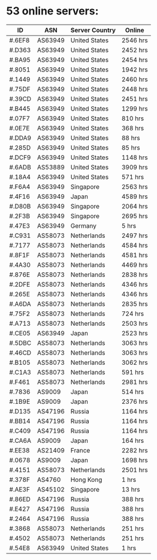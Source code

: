 # 53 online servers:

| ID | ASN | Server Country | Online |
| ------ | ------ | ------ | ------ |
| #.6EF8 | AS63949 | United States | 2546 hrs |
| #.D363 | AS63949 | United States | 2452 hrs |
| #.BA95 | AS63949 | United States | 2454 hrs |
| #.8051 | AS63949 | United States | 1942 hrs |
| #.1449 | AS63949 | United States | 2460 hrs |
| #.75DF | AS63949 | United States | 2448 hrs |
| #.39CD | AS63949 | United States | 2451 hrs |
| #.B445 | AS63949 | United States | 1299 hrs |
| #.07F7 | AS63949 | United States | 810 hrs |
| #.0E7E | AS63949 | United States | 368 hrs |
| #.DDA9 | AS63949 | United States | 88 hrs |
| #.285D | AS63949 | United States | 85 hrs |
| #.DCF9 | AS63949 | United States | 1148 hrs |
| #.6ADB | AS53889 | United States | 3909 hrs |
| #.18A4 | AS63949 | United States | 571 hrs |
| #.F6A4 | AS63949 | Singapore | 2563 hrs |
| #.4F16 | AS63949 | Japan | 4589 hrs |
| #.D80B | AS63949 | Singapore | 2064 hrs |
| #.2F3B | AS63949 | Singapore | 2695 hrs |
| #.47E3 | AS63949 | Germany | 5 hrs |
| #.C931 | AS58073 | Netherlands | 2497 hrs |
| #.7177 | AS58073 | Netherlands | 4584 hrs |
| #.8F1F | AS58073 | Netherlands | 4581 hrs |
| #.4A30 | AS58073 | Netherlands | 4469 hrs |
| #.876E | AS58073 | Netherlands | 2838 hrs |
| #.2DFE | AS58073 | Netherlands | 4346 hrs |
| #.265E | AS58073 | Netherlands | 4346 hrs |
| #.A6DA | AS58073 | Netherlands | 2835 hrs |
| #.75F2 | AS58073 | Netherlands | 724 hrs |
| #.A713 | AS58073 | Netherlands | 2503 hrs |
| #.CE05 | AS63949 | Japan | 2523 hrs |
| #.5DBC | AS58073 | Netherlands | 3063 hrs |
| #.46CD | AS58073 | Netherlands | 3063 hrs |
| #.B105 | AS58073 | Netherlands | 3062 hrs |
| #.C1A3 | AS58073 | Netherlands | 591 hrs |
| #.F461 | AS58073 | Netherlands | 2981 hrs |
| #.7836 | AS9009 | Japan | 514 hrs |
| #.1B9E | AS9009 | Japan | 2376 hrs |
| #.D135 | AS47196 | Russia | 1164 hrs |
| #.BB14 | AS47196 | Russia | 1164 hrs |
| #.C409 | AS47196 | Russia | 1164 hrs |
| #.CA6A | AS9009 | Japan | 164 hrs |
| #.EE38 | AS21409 | France | 2282 hrs |
| #.0678 | AS9009 | Japan | 1698 hrs |
| #.4151 | AS58073 | Netherlands | 2501 hrs |
| #.378F | AS4760 | Hong Kong | 1 hrs |
| #.AE3F | AS45102 | Singapore | 13 hrs |
| #.86ED | AS47196 | Russia | 388 hrs |
| #.E427 | AS47196 | Russia | 388 hrs |
| #.2464 | AS47196 | Russia | 388 hrs |
| #.3868 | AS58073 | Netherlands | 251 hrs |
| #.4502 | AS58073 | Netherlands | 251 hrs |
| #.54E8 | AS63949 | United States | 1 hrs |

